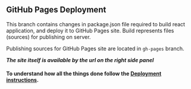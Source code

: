 ## GitHub Pages Deployment

This branch contains changes in package.json file required to build react application, and deploy it to GitHub Pages site. Build represents files (sources) for publishing on server. 

Publishing sources for GitHub Pages site are located in `gh-pages` branch.

***The site itself is available by the url on the right side panel***

#### To understand how all the things done follow the [Deployment instructions](https://create-react-app.dev/docs/deployment/#github-pages).
